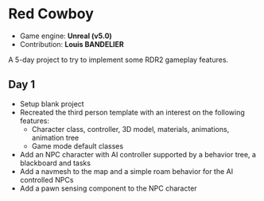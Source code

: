# Red Cowboy
- Game engine: __Unreal (v5.0)__
- Contribution: __Louis BANDELIER__

A 5-day project to try to implement some RDR2 gameplay features.

## Day 1
- Setup blank project
- Recreated the third person template with an interest on the following features:
  - Character class, controller, 3D model, materials, animations, animation tree
  - Game mode default classes
- Add an NPC character with AI controller supported by a behavior tree, a blackboard and tasks
- Add a navmesh to the map and a simple roam behavior for the AI controlled NPCs
- Add a pawn sensing component to the NPC character
